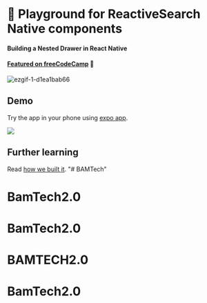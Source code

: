 # 📱 Playground for ReactiveSearch Native components
#### Building a Nested Drawer in React Native

#### [Featured on freeCodeCamp](https://medium.freecodecamp.org/how-to-build-a-nested-drawer-menu-with-react-native-a1c2fdcab6c9) :tada:

![ezgif-1-d1ea1bab66](https://user-images.githubusercontent.com/5961873/38978733-dc548a64-43d5-11e8-827e-2fe0b64cac9c.gif)

## Demo

Try the app in your phone using [expo app](https://expo.io/@dhruvdutt/native-kitchensink).

![](https://i.imgur.com/EkjqFcj.png)

## Further learning

Read [how we built it](https://medium.freecodecamp.org/how-to-build-a-nested-drawer-menu-with-react-native-a1c2fdcab6c9).
"# BAMTech" 
# BamTech2.0
# BamTech2.0
# BAMTECH2.0
# BamTech2.0
